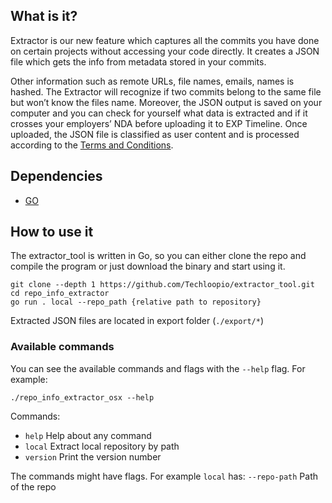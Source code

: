## What is it?
Extractor is our new feature which captures all the commits you have done on certain projects
without accessing your code directly.
It creates a JSON file which gets the info from metadata stored in your commits.

Other information such as remote URLs, file names, emails, names is hashed. The Extractor will recognize if two commits belong to the same file but won’t know the files name. Moreover, the JSON output is saved on your computer and you can check for yourself what data is extracted and if it crosses your employers’ NDA before uploading it to EXP Timeline.
Once uploaded, the JSON file is classified as user content and is processed according to the [Terms and Conditions](https://www.lmc.eu/en/terms-of-services/specific-terms-of-services/techloop/).

## Dependencies
- [GO](https://go.dev/dl/)

## How to use it
The extractor_tool is written in Go, so you can either clone the repo and compile the program or just download the binary and start using it.
```
git clone --depth 1 https://github.com/Techloopio/extractor_tool.git
cd repo_info_extractor
go run . local --repo_path {relative path to repository}
```

Extracted JSON files are located in export folder (`./export/*`)

### Available commands
You can see the available commands and flags with the `--help` flag. For example:
```
./repo_info_extractor_osx --help
```
Commands:
-  `help` Help about any command
-  `local` Extract local repository by path
-  `version` Print the version number

The commands might have flags. For example `local` has:
`--repo-path` Path of the repo
